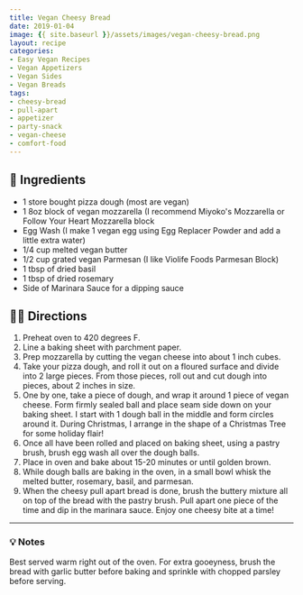 ```yaml
---
title: Vegan Cheesy Bread
date: 2019-01-04
image: {{ site.baseurl }}/assets/images/vegan-cheesy-bread.png
layout: recipe
categories:
- Easy Vegan Recipes
- Vegan Appetizers
- Vegan Sides
- Vegan Breads
tags:
- cheesy-bread
- pull-apart
- appetizer
- party-snack
- vegan-cheese
- comfort-food
---
```


## 🧾 Ingredients

- 1 store bought pizza dough (most are vegan)
- 1 8oz block of vegan mozzarella (I recommend Miyoko's Mozzarella or Follow Your Heart Mozzarella block
- Egg Wash (I make 1 vegan egg using Egg Replacer Powder and add a little extra water)
- 1/4 cup melted vegan butter
- 1/2 cup grated vegan Parmesan (I like Violife Foods Parmesan Block)
- 1 tbsp of dried basil
- 1 tbsp of dried rosemary
- Side of Marinara Sauce for a dipping sauce

## 👩‍🍳 Directions

1. Preheat oven to 420 degrees F.
2. Line a baking sheet with parchment paper.
3. Prep mozzarella by cutting the vegan cheese into about 1 inch cubes.
4. Take your pizza dough, and roll it out on a floured surface and divide into 2 large pieces. From those pieces, roll out and cut dough into pieces, about 2 inches in size. 
5. One by one, take a piece of dough, and wrap it around 1 piece of vegan cheese. Form firmly sealed ball and place seam side down on your baking sheet. I start with 1 dough ball in the middle and form circles around it. During Christmas, I arrange in the shape of a Christmas Tree for some holiday flair!
6. Once all have been rolled and placed on baking sheet, using a pastry brush, brush egg wash all over the dough balls.
7. Place in oven and bake about 15-20 minutes or until golden brown. 
8. While dough balls are baking in the oven, in a small bowl whisk the melted butter, rosemary, basil, and parmesan. 
9. When the cheesy pull apart bread is done, brush the buttery mixture all on top of the bread with the pastry brush. Pull apart one piece of the time and dip in the marinara sauce. Enjoy one cheesy bite at a time!


---

### 💡 Notes

Best served warm right out of the oven. For extra gooeyness, brush the bread with garlic butter before baking and sprinkle with chopped parsley before serving.

